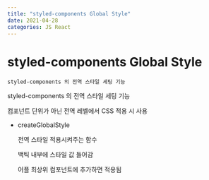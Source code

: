 ```yaml
---
title: "styled-components Global Style"
date: 2021-04-28
categories: JS React
---
```


# styled-components Global Style

    styled-components 의 전역 스타일 세팅 기능

styled-components 의 전역 스타일 세팅 기능

컴포넌트 단위가 아닌 전역 레벨에서 CSS 적용 시 사용

- createGlobalStyle

  전역 스타일 적용시켜주는 함수

  백틱 내부에 스타일 값 들어감

  어플 최상위 컴포넌트에 추가하면 적용됨
